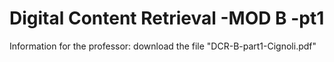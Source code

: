 # Digital Content Retrieval -MOD B -pt1

Information for the professor: download the file "DCR-B-part1-Cignoli.pdf"
